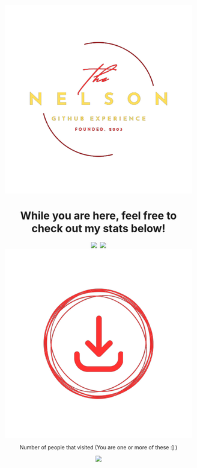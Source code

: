 <div align="center">
    <img src="https://raw.githubusercontent.com/NelsonDong41/NelsonDong41/master/assets/Logo.png">
</div>

<h1 align = 'center'>
While you are here, feel free to check out my stats below!
</h1>
<div align="center">
  <img src = 'https://github-readme-stats.vercel.app/api/top-langs/?username=NelsonDong41&exclude_repo=CS3200--RawMen&theme=github_dark_dimmed&bg_color=00000000&layout=donut'>
  <img>
  <img src = "https://github-readme-stats.vercel.app/api?username=NelsonDong41&show_icons=true&theme=github_dark_dimmed&bg_color=00000000&hide_title=true&hide_rank=true"> 
    <a href = "https://raw.githubusercontent.com/NelsonDong41/NelsonDong41/master/assets/Resume.pdf">
        <img src = "https://raw.githubusercontent.com/NelsonDong41/NelsonDong41/master/assets/download.png">
    </a>
</div>

<div align="center">
    <p>Number of people that visited (You are one or more of these :] )</p>
    <img src="https://profile-counter.glitch.me/Nelsondong41/count.svg" />
</div>
